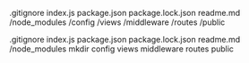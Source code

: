 .gitignore
index.js
package.json
package.lock.json
readme.md
/node_modules
/config
/views
/middleware
/routes
/public

.gitignore
index.js
package.json
package.lock.json
readme.md
/node_modules
mkdir config views middleware routes public